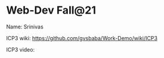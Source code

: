 # Web-Dev Fall@21
Name: Srinivas

ICP3 wiki: https://github.com/gvsbaba/Work-Demo/wiki/ICP3

ICP3 video: 

